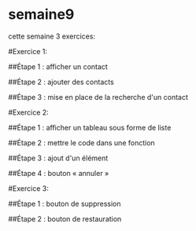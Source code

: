 # semaine9
cette semaine 3 exercices:


#Exercice 1:

##Étape 1 : afficher un contact

##Étape 2 : ajouter des contacts

##Étape 3 : mise en place de la recherche d'un contact



#Exercice 2:

##Étape 1 : afficher un tableau sous forme de liste

##Étape 2 : mettre le code dans une fonction

##Étape 3 : ajout d'un élément

##Étape 4 : bouton « annuler » 



#Exercice 3:

##Étape 1 : bouton de suppression

##Étape 2 : bouton de restauration
